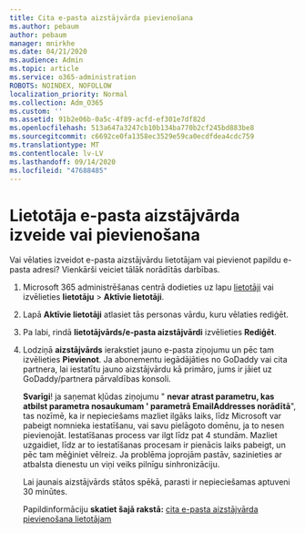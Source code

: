 ```yaml
---
title: Cita e-pasta aizstājvārda pievienošana
ms.author: pebaum
author: pebaum
manager: mnirkhe
ms.date: 04/21/2020
ms.audience: Admin
ms.topic: article
ms.service: o365-administration
ROBOTS: NOINDEX, NOFOLLOW
localization_priority: Normal
ms.collection: Adm_O365
ms.custom: ''
ms.assetid: 91b2e06b-0a5c-4f89-acfd-ef301e7df82d
ms.openlocfilehash: 513a647a3247cb10b134ba770b2cf245bd883be8
ms.sourcegitcommit: c6692ce0fa1358ec3529e59ca0ecdfdea4cdc759
ms.translationtype: MT
ms.contentlocale: lv-LV
ms.lasthandoff: 09/14/2020
ms.locfileid: "47688485"
---
```

# <a name="create-or-add-an-email-alias-for-a-user"></a>Lietotāja e-pasta aizstājvārda izveide vai pievienošana

Vai vēlaties izveidot e-pasta aizstājvārdu lietotājam vai pievienot papildu e-pasta adresi? Vienkārši veiciet tālāk norādītās darbības.
  
1. Microsoft 365 administrēšanas centrā dodieties uz lapu [lietotāji](https://go.microsoft.com/fwlink/p/?linkid=834822) vai izvēlieties **lietotāju** \> **Aktīvie lietotāji**.
    
2. Lapā **Aktīvie lietotāji** atlasiet tās personas vārdu, kuru vēlaties rediģēt. 
    
3. Pa labi, rindā **lietotājvārds/e-pasta aizstājvārdi** izvēlieties **Rediģēt**.
    
4. Lodziņā **aizstājvārds** ierakstiet jauno e-pasta ziņojumu un pēc tam izvēlieties **Pievienot**. Ja abonementu iegādājāties no GoDaddy vai cita partnera, lai iestatītu jauno aizstājvārdu kā primāro, jums ir jāiet uz GoDaddy/partnera pārvaldības konsoli. 
    
    **Svarīgi**! ja saņemat kļūdas ziņojumu " **nevar atrast parametru, kas atbilst parametra nosaukumam ' parametrā EmailAddresses norādītā**", tas nozīmē, ka ir nepieciešams mazliet ilgāks laiks, līdz Microsoft var pabeigt nomnieka iestatīšanu, vai savu pielāgoto domēnu, ja to nesen pievienojāt. Iestatīšanas process var ilgt līdz pat 4 stundām. Mazliet uzgaidiet, līdz ar to iestatīšanas procesam ir pienācis laiks pabeigt, un pēc tam mēģiniet vēlreiz. Ja problēma joprojām pastāv, sazinieties ar atbalsta dienestu un viņi veiks pilnīgu sinhronizāciju.
    
    Lai jaunais aizstājvārds stātos spēkā, parasti ir nepieciešamas aptuveni 30 minūtes.
    
    Papildinformāciju **skatiet šajā rakstā:** [cita e-pasta aizstājvārda pievienošana lietotājam](https://docs.microsoft.com/microsoft-365/admin/email/add-another-email-alias-for-a-user)
    

